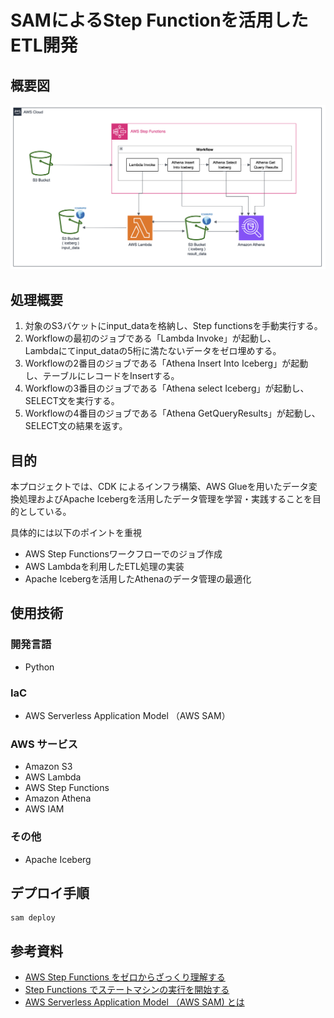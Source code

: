 # SAMによるStep Functionを活用したETL開発

## 概要図
![概要図](./images/sam-sfn-athena-image.png)

## 処理概要
1. 対象のS3バケットにinput_dataを格納し、Step functionsを手動実行する。
2. Workflowの最初のジョブである「Lambda Invoke」が起動し、  
  Lambdaにてinput_dataの5桁に満たないデータをゼロ埋めする。
3.   Workflowの2番目のジョブである「Athena Insert Into Iceberg」が起動し、テーブルにレコードをInsertする。
4.   Workflowの3番目のジョブである「Athena select Iceberg」が起動し、SELECT文を実行する。
5.   Workflowの4番目のジョブである「Athena GetQueryResults」が起動し、SELECT文の結果を返す。

## 目的
本プロジェクトでは、CDK によるインフラ構築、AWS Glueを用いたデータ変換処理およびApache Icebergを活用したデータ管理を学習・実践することを目的としている。

具体的には以下のポイントを重視

- AWS Step Functionsワークフローでのジョブ作成
- AWS Lambdaを利用したETL処理の実装
- Apache Icebergを活用したAthenaのデータ管理の最適化

## 使用技術

### 開発言語
- Python
### IaC
- AWS Serverless Application Model （AWS SAM）
### AWS サービス
- Amazon S3
- AWS Lambda
- AWS Step Functions
- Amazon Athena
- AWS IAM
### その他
- Apache Iceberg

## デプロイ手順
```
sam deploy 
```

## 参考資料

- [AWS Step Functions をゼロからざっくり理解する](https://dev.classmethod.jp/articles/aws-step-functions-for-beginner/)
- [Step Functions でステートマシンの実行を開始する
](https://docs.aws.amazon.com/ja_jp/step-functions/latest/dg/statemachine-starting.html)
- [AWS Serverless Application Model （AWS SAM) とは](https://docs.aws.amazon.com/ja_jp/serverless-application-model/latest/developerguide/what-is-sam.html)
